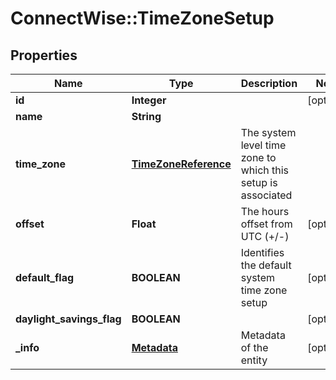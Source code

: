 # ConnectWise::TimeZoneSetup

## Properties
Name | Type | Description | Notes
------------ | ------------- | ------------- | -------------
**id** | **Integer** |  | [optional] 
**name** | **String** |  | 
**time_zone** | [**TimeZoneReference**](TimeZoneReference.md) | The system level time zone to which this setup is associated | 
**offset** | **Float** | The hours offset from UTC (+/-) | [optional] 
**default_flag** | **BOOLEAN** | Identifies the default system time zone setup | [optional] 
**daylight_savings_flag** | **BOOLEAN** |  | [optional] 
**_info** | [**Metadata**](Metadata.md) | Metadata of the entity | [optional] 


